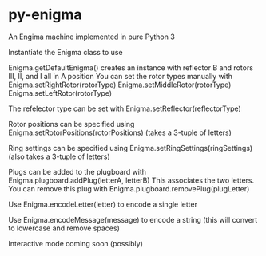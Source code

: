 # py-enigma
An Engima machine implemented in pure Python 3

Instantiate the Enigma class to use

Enigma.getDefaultEnigma() creates an instance with reflector B and rotors III, II, and I all in A position
You can set the rotor types manually with
  Enigma.setRightRotor(rotorType)
  Enigma.setMiddleRotor(rotorType)
  Enigma.setLeftRotor(rotorType)
  
The refelector type can be set with Enigma.setReflector(reflectorType)

Rotor positions can be specified using Enigma.setRotorPositions(rotorPositions) 
(takes a 3-tuple of letters)

Ring settings can be specified using Enigma.setRingSettings(ringSettings)
(also takes a 3-tuple of letters)

Plugs can be added to the plugboard with Enigma.plugboard.addPlug(letterA, letterB)
This associates the two letters. You can remove this plug with Enigma.plugboard.removePlug(plugLetter)

Use Enigma.encodeLetter(letter) to encode a single letter

Use Enigma.encodeMessage(message) to encode a string 
(this will convert to lowercase and remove spaces)

Interactive mode coming soon (possibly)
